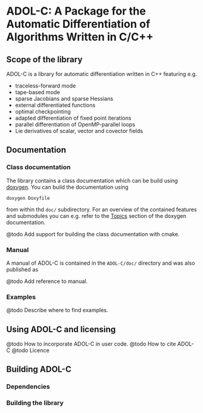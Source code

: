 # ADOL-C: A Package for the Automatic Differentiation of Algorithms Written in C/C++

## Scope of the library

ADOL-C is a library for automatic differentiation written in C++
featuring e.g.

- traceless-forward mode
- tape-based mode
- sparse Jacobians and sparse Hessians
- external differentiated functions
- optimal checkpointing
- adapted differentiation of fixed point iterations
- parallel differentiation of OpenMP-parallel loops
- Lie derivatives of scalar, vector and covector fields


## Documentation


### Class documentation

The library contains a class documentation which can be build using [doxygen].
You can build the documentation using
```shell
doxygen Doxyfile
```
from within thd `doc/` subdirectory.
For an overview of the contained features and submodules
you can e.g. refer to the [Topics](topics.html) section of the doxygen documentation.

@todo Add support for building the class documentation with cmake.

### Manual

A manual of ADOL-C is contained in the `ADOL-C/doc/` directory
and was also published as

@todo Add reference to manual.

### Examples

@todo Describe where to find examples.



## Using ADOL-C and licensing

@todo How to incorporate ADOL-C in user code.
@todo How to cite ADOL-C
@todo Licence



## Building ADOL-C

### Dependencies
### Building the library

[doxygen]: http://www.stack.nl/~dimitri/doxygen/
